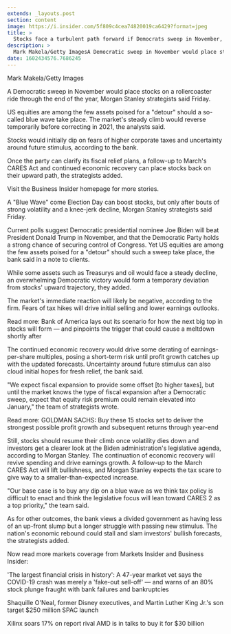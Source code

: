 ```yaml
--- 
extends: _layouts.post 
section: content 
image: https://i.insider.com/5f809c4cea74820019ca6429?format=jpeg 
title: > 
  Stocks face a turbulent path forward if Democrats sweep in November, Morgan Stanley says 
description: > 
  Mark Makela/Getty ImagesA Democratic sweep in November would place stocks on a rollercoaster ride through the end of the year, Morgan Stanley strategists said Friday.Stocks would initially dip on fears of higher corporate taxes and uncertainty around future stimulus, according to the bank.Once the party can clarify its fiscal relief plans, a follow-up to March's CARES Act and continued economic recovery can place stocks back on their upward path, the strategists added.A "Blue Wave" come Election Day can boost stocks, but only after bouts of strong volatility and a knee-jerk decline, Morgan Stanley strategists said Friday.A follow-up to the March CARES Act will lift bullishness, and Morgan Stanley expects the tax scare to give way to a smaller-than-expected increase. 
date: 1602434576.7686245 
--- 
```

Mark Makela/Getty Images

A Democratic sweep in November would place stocks on a rollercoaster ride through the end of the year, Morgan Stanley strategists said Friday.

US equities are among the few assets poised for a "detour" should a so-called blue wave take place. The market's steady climb would reverse temporarily before correcting in 2021, the analysts said.

Stocks would initially dip on fears of higher corporate taxes and uncertainty around future stimulus, according to the bank.

Once the party can clarify its fiscal relief plans, a follow-up to March's CARES Act and continued economic recovery can place stocks back on their upward path, the strategists added.

Visit the Business Insider homepage for more stories.

A "Blue Wave" come Election Day can boost stocks, but only after bouts of strong volatility and a knee-jerk decline, Morgan Stanley strategists said Friday.

Current polls suggest Democratic presidential nominee Joe Biden will beat President Donald Trump in November, and that the Democratic Party holds a strong chance of securing control of Congress. Yet US equities are among the few assets poised for a "detour" should such a sweep take place, the bank said in a note to clients.

While some assets such as Treasurys and oil would face a steady decline, an overwhelming Democratic victory would form a temporary deviation from stocks' upward trajectory, they added.

The market's immediate reaction will likely be negative, according to the firm. Fears of tax hikes will drive initial selling and lower earnings outlooks.

Read more: Bank of America lays out its scenario for how the next big top in stocks will form — and pinpoints the trigger that could cause a meltdown shortly after

The continued economic recovery would drive some derating of earnings-per-share multiples, posing a short-term risk until profit growth catches up with the updated forecasts. Uncertainty around future stimulus can also cloud initial hopes for fresh relief, the bank said.

"We expect fiscal expansion to provide some offset [to higher taxes], but until the market knows the type of fiscal expansion after a Democratic sweep, expect that equity risk premium could remain elevated into January," the team of strategists wrote.

Read more: GOLDMAN SACHS: Buy these 15 stocks set to deliver the strongest possible profit growth and subsequent returns through year-end

Still, stocks should resume their climb once volatility dies down and investors get a clearer look at the Biden administration's legislative agenda, according to Morgan Stanley. The continuation of economic recovery will revive spending and drive earnings growth. A follow-up to the March CARES Act will lift bullishness, and Morgan Stanley expects the tax scare to give way to a smaller-than-expected increase.

"Our base case is to buy any dip on a blue wave as we think tax policy is difficult to enact and think the legislative focus will lean toward CARES 2 as a top priority," the team said.

As for other outcomes, the bank views a divided government as having less of an up-front slump but a longer struggle with passing new stimulus. The nation's economic rebound could stall and slam investors' bullish forecasts, the strategists added.

Now read more markets coverage from Markets Insider and Business Insider:

'The largest financial crisis in history': A 47-year market vet says the COVID-19 crash was merely a 'fake-out sell-off' — and warns of an 80% stock plunge fraught with bank failures and bankruptcies

Shaquille O'Neal, former Disney executives, and Martin Luther King Jr.'s son target $250 million SPAC launch

Xilinx soars 17% on report rival AMD is in talks to buy it for $30 billion